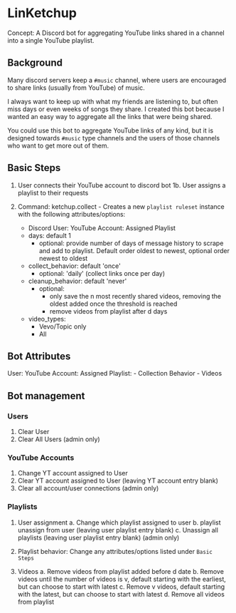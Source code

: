 # LinKetchup
Concept: A Discord bot for aggregating YouTube links shared in a channel into a single YouTube playlist.

## Background
Many discord servers keep a `#music` channel, where users are encouraged to share links (usually from YouTube) of music.

I always want to keep up with what my friends are listening to, but often miss days or even weeks of songs they share. I created this bot because I wanted an easy way to aggregate all the links that were being shared.

You could use this bot to aggregate YouTube links of any kind, but it is designed towards `#music` type channels and the users of those channels who want to get more out of them.

## Basic Steps
1. User connects their YouTube account to discord bot
    1b. User assigns a playlist to their requests

2. Command: ketchup.collect - Creates a new `playlist ruleset` instance with the following attributes/options:
    - Discord User: YouTube Account: Assigned Playlist
    - days: default 1
        - optional: provide number of days of message history to scrape and add to playlist. Default order oldest to newest, optional order newest to oldest
    - collect_behavior: default 'once'
        - optional: 'daily' (collect links once per day)
    - cleanup_behavior: default 'never'
        - optional: 
            - only save the n most recently shared videos, removing the oldest added once the threshold is reached
            - remove videos from playlist after d days
    - video_types:
        - Vevo/Topic only
        - All

## Bot Attributes
User:
    YouTube Account:
        Assigned Playlist:
        - Collection Behavior
        - Videos

## Bot management
### Users
1. Clear User
2. Clear All Users (admin only)

### YouTube Accounts
1. Change YT account assigned to User
2. Clear YT account assigned to User (leaving YT account entry blank)
3. Clear all account/user connections (admin only)

### Playlists
1. User assignment
    a. Change which playlist assigned to user
    b. playlist unassign from user (leaving user playlist entry blank)
    c. Unassign all playlists (leaving user playlist entry blank) (admin only)

2. Playlist behavior: Change any attributes/options listed under `Basic Steps`

3. Videos
    a. Remove videos from playlist added before d date
    b. Remove videos until the number of videos is v, default starting with the earliest, but can choose to start with latest
    c. Remove v videos, default starting with the latest, but can choose to start with latest
    d. Remove all videos from playlist
     